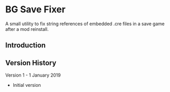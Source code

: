 # BG Save Fixer
A small utility to fix string references of embedded .cre files in a save game after a mod reinstall.


## Introduction



## Version History

Version 1 - 1 January 2019
- Initial version
